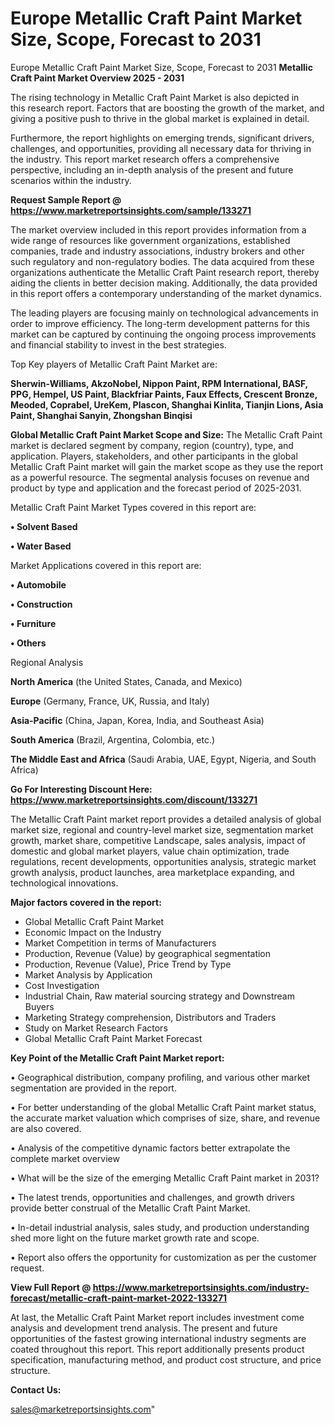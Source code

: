 # Europe Metallic Craft Paint Market Size, Scope, Forecast to 2031
Europe Metallic Craft Paint Market Size, Scope, Forecast to 2031
<Strong> Metallic Craft Paint Market Overview 2025 - 2031</strong>

The rising technology in Metallic Craft Paint Market is also depicted in this research report. Factors that are boosting the growth of the market, and giving a positive push to thrive in the global market is explained in detail.

Furthermore, the report highlights on emerging trends, significant drivers, challenges, and opportunities, providing all necessary data for thriving in the industry. This report market research offers a comprehensive perspective, including an in-depth analysis of the present and future scenarios within the industry.

<strong>Request Sample Report @ <a href=https://www.marketreportsinsights.com/sample/133271>https://www.marketreportsinsights.com/sample/133271</a></strong>

The market overview included in this report provides information from a wide range of resources like government organizations, established companies, trade and industry associations, industry brokers and other such regulatory and non-regulatory bodies. The data acquired from these organizations authenticate the Metallic Craft Paint research report, thereby aiding the clients in better decision making. Additionally, the data provided in this report offers a contemporary understanding of the market dynamics.

The leading players are focusing mainly on technological advancements in order to improve efficiency. The long-term development patterns for this market can be captured by continuing the ongoing process improvements and financial stability to invest in the best strategies.

Top Key players of Metallic Craft Paint Market are:

<strong>Sherwin-Williams, AkzoNobel, Nippon Paint, RPM International, BASF, PPG, Hempel, US Paint, Blackfriar Paints, Faux Effects, Crescent Bronze, Meoded, Coprabel, UreKem, Plascon, Shanghai Kinlita, Tianjin Lions, Asia Paint, Shanghai Sanyin, Zhongshan Binqisi</strong>

<strong><b>Global Metallic Craft Paint Market Scope and Size:</b></strong>
The Metallic Craft Paint market is declared segment by company, region (country), type, and application. Players, stakeholders, and other participants in the global Metallic Craft Paint market will gain the market scope as they use the report as a powerful resource. The segmental analysis focuses on revenue and product by type and application and the forecast period of 2025-2031.

Metallic Craft Paint Market Types covered in this report are:

<strong>• Solvent Based

• Water Based</strong>

Market Applications covered in this report are:

<strong>• Automobile

• Construction

• Furniture

• Others</strong> 

Regional Analysis

<strong>North America</strong> (the United States, Canada, and Mexico)

<strong>Europe</strong> (Germany, France, UK, Russia, and Italy)

<strong>Asia-Pacific</strong> (China, Japan, Korea, India, and Southeast Asia)

<strong>South America</strong> (Brazil, Argentina, Colombia, etc.)

<strong>The Middle East and Africa</strong> (Saudi Arabia, UAE, Egypt, Nigeria, and South Africa)

<strong>Go For Interesting Discount Here: <a href=https://www.marketreportsinsights.com/discount/133271>https://www.marketreportsinsights.com/discount/133271</a></strong>

The Metallic Craft Paint market report provides a detailed analysis of global market size, regional and country-level market size, segmentation market growth, market share, competitive Landscape, sales analysis, impact of domestic and global market players, value chain optimization, trade regulations, recent developments, opportunities analysis, strategic market growth analysis, product launches, area marketplace expanding, and technological innovations.

<strong><b>Major factors covered in the report:</b></strong>
<ul>
  <li>Global Metallic Craft Paint Market </li>
  <li>Economic Impact on the Industry</li>
  <li>Market Competition in terms of Manufacturers</li>
  <li>Production, Revenue (Value) by geographical segmentation</li>
  <li>Production, Revenue (Value), Price Trend by Type</li>
  <li>Market Analysis by Application</li>
  <li>Cost Investigation</li>
  <li>Industrial Chain, Raw material sourcing strategy and Downstream Buyers</li>
  <li>Marketing Strategy comprehension, Distributors and Traders</li>
  <li>Study on Market Research Factors</li>
  <li>Global Metallic Craft Paint Market Forecast</li>
</ul>

<strong><b>Key Point of the Metallic Craft Paint Market report:</b></strong>

• Geographical distribution, company profiling, and various other market segmentation are provided in the report.

• For better understanding of the global Metallic Craft Paint market status, the accurate market valuation which comprises of size, share, and revenue are also covered.

• Analysis of the competitive dynamic factors better extrapolate the complete market overview

• What will be the size of the emerging Metallic Craft Paint market in 2031?

• The latest trends, opportunities and challenges, and growth drivers provide better construal of the Metallic Craft Paint Market.

• In-detail industrial analysis, sales study, and production understanding shed more light on the future market growth rate and scope.

• Report also offers the opportunity for customization as per the customer request.

<strong><b>View Full Report @ <a href=https://www.marketreportsinsights.com/industry-forecast/metallic-craft-paint-market-2022-133271>https://www.marketreportsinsights.com/industry-forecast/metallic-craft-paint-market-2022-133271</a></b></strong>


At last, the Metallic Craft Paint Market report includes investment come analysis and development trend analysis. The present and future opportunities of the fastest growing international industry segments are coated throughout this report. This report additionally presents product specification, manufacturing method, and product cost structure, and price structure.

<strong>Contact Us:</strong>

sales@marketreportsinsights.com"
